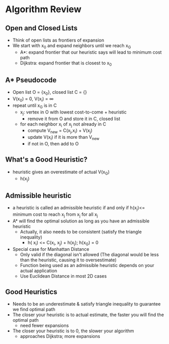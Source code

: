 # Algorithm Review
## Open and Closed Lists
- Think of open lists as frontiers of expansion
- We start with x<sub>0</sub> and expand neighbors until we reach x<sub>G</sub>
	- A*: expand frontier that our heuristic says will lead to minimum cost path
	- Dijkstra: expand frontier that is closest to x<sub>0</sub>
## A* Pseudocode
- Open list O = {x<sub>0</sub>}, closed list C = {}
- V(x<sub>0</sub>) = 0, V(x<sub>i</sub>) = $\infty$
- repeat until x<sub>G</sub> is in C
	- x<sub>j</sub>: vertex in O with lowest cost-to-come + heuristic
		- remove it from O and store it in C, closed list
	- for each neighbor x<sub>i</sub> of x<sub>j</sub> not already in C
		- compute V<sub>new</sub> = C(x<sub>j</sub>,x<sub>i</sub>) + V(x<sub>j</sub>)
		- update V(x<sub>i</sub>) if it is more than V<sub>new</sub>
		- if not in O, then add to O
## What's a Good Heuristic?
- heuristic gives an overestimate of actual V(x<sub>G</sub>)
	- h(x<sub>j</sub>)
## Admissible heuristic
- a heuristic is called an admissible heuristic if and only if h(x<sub>j</sub>)<= minimum cost to reach x<sub>j</sub> from x<sub>j</sub>  for all  x<sub>j</sub> 
- A* will find the optimal solution as long as you have an admissible heuristic
	- Actually, it also needs to be consistent (satisfy the triangle inequality)
		- h( x<sub>i</sub>) <= C(x<sub>i</sub>, x<sub>j</sub>) + h(x<sub>j</sub>); h(x<sub>G</sub>) = 0
- Special case for Manhattan Distance
	- Only valid if the diagonal isn't allowed (The diagonal would be less than the heuristic, causing it to oversestimate)
	- Function being used as an admissible heuristic depends on your actual application 
	- Use Euclidean Distance in most 2D cases 
## Good Heuristics
- Needs to be an underestimate & satisfy triangle inequality to guarantee we find optimal path
- The closer your heuristic is to actual estimate, the faster you will find the optimal path
	- need fewer expansions
- The closer your heuristic is to 0, the slower your algorithm
	- approaches Dijkstra; more expansions